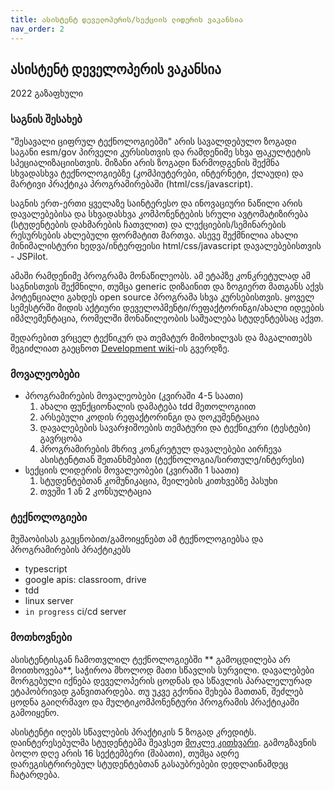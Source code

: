 ```yaml
---
title: ასისტენტ დეველოპერის/სექციის ლიდერის ვაკანსია
nav_order: 2
---
```


## ასისტენტ დეველოპერის ვაკანსია
2022 გაზაფხული

### საგნის შესახებ
"შესავალი ციფრულ ტექნოლოგიებში" არის სავალდებულო ზოგადი საგანი esm/gov პირველი კურსისთვის და რამდენიმე სხვა ფაკულტეტის სპეციალიზაციისთვის. მიზანი არის ზოგადი წარმოდგენის შექმნა სხვადასხვა ტექნოლოგიებზე (კომპიუტერები, ინტერნეტი, ქლაუდი) და მარტივი პრაქტიკა პროგრამირებაში (html/css/javascript). 

საგნის ერთ-ერთი ყველაზე საინტერესო და ინოვაციური ნაწილი არის დავალებებისა და სხვადასხვა კომპონენტების სრული ავტომატიზირება (სტუდენტების დახმარების ჩათვლით) და ლექციების/სემინარების რესურსების ახლებული ფორმატით მართვა. ასევე შექმნილია ახალი მინიმალისტური ხედვა/ინტერფეისი html/css/javascript დავალებებისთვის - JSPilot. 

ამაში რამდენიმე პროგრამა მონაწილეობს. ამ ეტაპზე კონკრეტულად ამ საგნისთვის შექმნილი, თუმცა generic დიზაინით და ზოგიერთ მათგანს აქვს პოტენციალი გახდეს open source პროგრამა სხვა კურსებისთვის. ყოველ სემესტრში მიდის აქტიური დეველოპმენტი/რეფაქტორინგი/ახალი იდეების იმპლემენტაცია, რომელში მონაწილეობის საშუალება სტუდენტებსაც აქვთ.

შედარებით ვრცელ ტექნიკურ და თემატურ მიმოხილვას და მაგალითებს შეგიძლიათ გაეცნოთ [Development wiki][1]-ის გვერდზე. 

### მოვალეობები
- პროგრამირების მოვალეობები (კვირაში 4-5 საათი)
	1. ახალი ფუნქციონალის დამატება tdd მეთოლოგიით
	2. არსებული კოდის რეფაქტორინგი და დოკუმენტაცია
	3. დავალებების სავარჯიშოების თემატური და ტექნიკური (ტესტები) გავრცობა 
	4. პროგრამირების მხრივ კონკრეტულ დავალებები აირჩევა ასისტენტთან შეთანხმებით (ტექნოლოგია/სირთულე/ინტერესი) 
-  სექციის ლიდერის მოვალეობები (კვირაში 1 საათი)
	1. სტუდენტებთან კომუნიკაცია, მეილების კითხვებზე პასუხი
	2. თვეში 1 ან 2 კონსულტაცია

### ტექნოლოგიები
მუშაობისას გაეცნობით/გამოიყენებთ ამ ტექნოლოგიებსა და პროგრამირების პრაქტიკებს
- typescript
- google apis: classroom, drive
- tdd
- linux server
- `in progress` ci/cd server

### მოთხოვნები
ასისტენტისგან ჩამოთვლილ ტექნოლოგიებში  ** გამოცდილება არ მოითხოვება**, საჭიროა მხოლოდ მათი სწავლის სურვილი. დავალებები მორგებული იქნება დეველოპერის ცოდნას და სწავლის პარალელურად ეტაპობრივად განვითარდება. თუ უკვე გქონია შეხება მათთან, შეძლებ ცოდნა გაიღრმავო და მულტიკომპონენტური პროგრამის პრაქტიკაში გამოიყენო.

ასისტენტი იღებს სწავლების პრაქტიკის 5 ზოგად კრედიტს. დაინტერესებულმა სტუდენტებმა შეავსეთ [მოკლე კითხვარი][2]. გამოგზავნის ბოლო დღე არის 16 სექტემბერი (შაბათი), თუმცა ადრე დარეგისტრირებულ სტუდენტებთან გასაუბრებები დედლაინამდეც ჩატარდება.

[1]:	https://freeuni-digital-technologies.github.io/developer-wiki/
[2]:	https://forms.gle/pCMMp2xj6RwQYghw5
